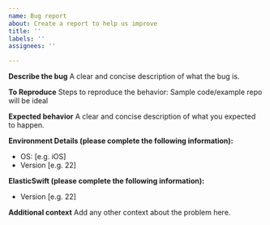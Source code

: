 ```yaml
---
name: Bug report
about: Create a report to help us improve
title: ''
labels: ''
assignees: ''

---
```


**Describe the bug**
A clear and concise description of what the bug is.

**To Reproduce**
Steps to reproduce the behavior:
Sample code/example repo will be ideal

**Expected behavior**
A clear and concise description of what you expected to happen.

**Environment Details (please complete the following information):**
 - OS: [e.g. iOS]
 - Version [e.g. 22]

**ElasticSwift (please complete the following information):**
 - Version [e.g. 22]

**Additional context**
Add any other context about the problem here.
